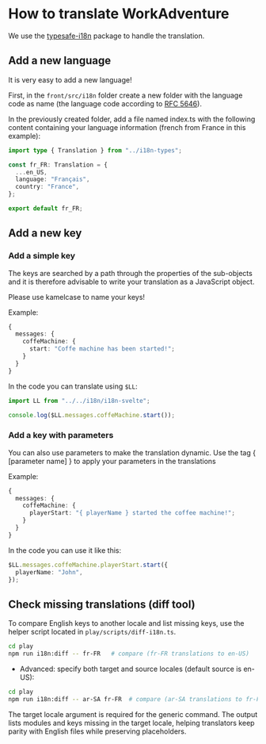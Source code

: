 # How to translate WorkAdventure

We use the [typesafe-i18n](https://github.com/ivanhofer/typesafe-i18n) package to handle the translation.

## Add a new language

It is very easy to add a new language!

First, in the `front/src/i18n` folder create a new folder with the language code as name (the language code according to [RFC 5646](https://datatracker.ietf.org/doc/html/rfc5646)).

In the previously created folder, add a file named index.ts with the following content containing your language information (french from France in this example):

```ts
import type { Translation } from "../i18n-types";

const fr_FR: Translation = {
  ...en_US,
  language: "Français",
  country: "France",
};

export default fr_FR;
```

## Add a new key

### Add a simple key

The keys are searched by a path through the properties of the sub-objects and it is therefore advisable to write your translation as a JavaScript object.

Please use kamelcase to name your keys!

Example:

```ts
{
  messages: {
    coffeMachine: {
      start: "Coffe machine has been started!";
    }
  }
}
```

In the code you can translate using `$LL`:

```ts
import LL from "../../i18n/i18n-svelte";

console.log($LL.messages.coffeMachine.start());
```

### Add a key with parameters

You can also use parameters to make the translation dynamic.
Use the tag { [parameter name] } to apply your parameters in the translations

Example:

```ts
{
  messages: {
    coffeMachine: {
      playerStart: "{ playerName } started the coffee machine!";
    }
  }
}
```

In the code you can use it like this:

```ts
$LL.messages.coffeMachine.playerStart.start({
  playerName: "John",
});
```

## Check missing translations (diff tool)

To compare English keys to another locale and list missing keys, use the helper script located in `play/scripts/diff-i18n.ts`.

```bash
cd play
npm run i18n:diff -- fr-FR   # compare (fr-FR translations to en-US)
```

- Advanced: specify both target and source locales (default source is en-US):

```bash
cd play
npm run i18n:diff -- ar-SA fr-FR  # compare (ar-SA translations to fr-FR)
```

The target locale argument is required for the generic command. The output lists modules and keys missing in the target locale, helping translators keep parity with English files while preserving placeholders.

